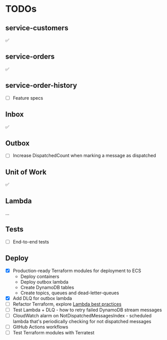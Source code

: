 # TODOs

## service-customers

✅

## service-orders

✅

## service-order-history

- [ ] Feature specs

## Inbox

✅

## Outbox

- [ ] Increase DispatchedCount when marking a message as dispatched

## Unit of Work

✅

## Lambda

...

## Tests

- [ ] End-to-end tests

## Deploy

- [x] Production-ready Terraform modules for deployment to ECS
  - Deploy containers
  - Deploy outbox lambda
  - Create DynamoDB tables
  - Create topics, queues and dead-letter-queues
- [x] Add DLQ for outbox lambda
- [ ] Refactor Terraform, explore [Lambda best practices](https://docs.aws.amazon.com/lambda/latest/dg/best-practices.html)
- [ ] Test Lambda + DLQ - how to retry failed DynamoDB stream messages
- [ ] CloudWatch alarm on NotDispatchedMessagesIndex - scheduled lambda that's periodically checking for not dispatched messages
- [ ] GitHub Actions workflows
- [ ] Test Terraform modules with Terratest
